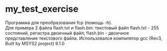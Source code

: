 # my_test_exercise
Программа для преобразования fcp (помощь -h).  
Для примера 2 файла flash.txt и flash.bin:
текстовый файл flash.txt - 255 состояний, регистра двоичный файл; 
flash.bin - двоичное представление текстового файла. 
Использовался компилятор gcc (Rev3, Built by MSYS2 project) 9.1.0
